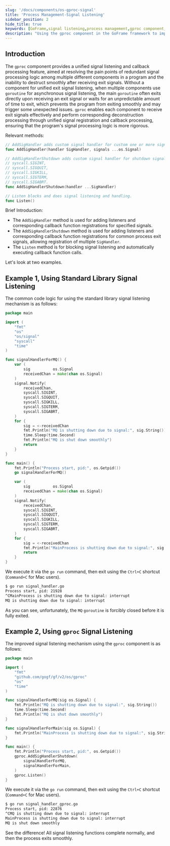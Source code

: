 ```yaml
---
slug: '/docs/components/os-gproc-signal'
title: 'Process Management-Signal Listening'
sidebar_position: 2
hide_title: true
keywords: [GoFrame,signal listening,process management,gproc component,GoFrame framework,signal handling,smooth program exit,Go language,signal callback,AddSigHandler]
description: "Using the gproc component in the GoFrame framework to implement signal listening and handling, addressing the issue of redundant signal processing logic among multiple components and the inability to exit programs smoothly. By unified signal registration and callback processing, it ensures that each component can effectively receive exit signals and perform deconstruction, making signal processing logic more rigorous."
---
```


## Introduction

The `gproc` component provides a unified signal listening and callback processing feature, aimed at resolving the pain points of redundant signal processing logic among multiple different components in a program and the inability to destruct smoothly after receiving exit signals. Without a component for unified exit signal listening, when multiple components use `goroutine` for asynchronous signal listening, the main `goroutine` often exits directly upon receiving an exit signal or waits for an unpredictable amount of time to exit, which prevents the program from exiting smoothly and may trigger some unexpected issues. `gproc` enables each component to receive exit signals effectively and perform corresponding deconstruction processing through unified signal registration and callback processing, ensuring that the program's signal processing logic is more rigorous.

Relevant methods:

```go
// AddSigHandler adds custom signal handler for custom one or more signals.
func AddSigHandler(handler SigHandler, signals ...os.Signal)

// AddSigHandlerShutdown adds custom signal handler for shutdown signals:
// syscall.SIGINT,
// syscall.SIGQUIT,
// syscall.SIGKILL,
// syscall.SIGTERM,
// syscall.SIGABRT.
func AddSigHandlerShutdown(handler ...SigHandler)

// Listen blocks and does signal listening and handling.
func Listen()
```

Brief Introduction:

- The `AddSigHandler` method is used for adding listeners and corresponding callback function registrations for specified signals.
- The `AddSigHandlerShutdown` method is used for adding listeners and corresponding callback function registrations for common process exit signals, allowing registration of multiple `SigHandler`.
- The `Listen` method is for blocking signal listening and automatically executing callback function calls.

Let's look at two examples.

## Example 1, Using Standard Library Signal Listening

The common code logic for using the standard library signal listening mechanism is as follows:

```go
package main

import (
    "fmt"
    "os"
    "os/signal"
    "syscall"
    "time"
)

func signalHandlerForMQ() {
    var (
        sig          os.Signal
        receivedChan = make(chan os.Signal)
    )
    signal.Notify(
        receivedChan,
        syscall.SIGINT,
        syscall.SIGQUIT,
        syscall.SIGKILL,
        syscall.SIGTERM,
        syscall.SIGABRT,
    )
    for {
        sig = <-receivedChan
        fmt.Println("MQ is shutting down due to signal:", sig.String())
        time.Sleep(time.Second)
        fmt.Println("MQ is shut down smoothly")
        return
    }
}

func main() {
    fmt.Println("Process start, pid:", os.Getpid())
    go signalHandlerForMQ()

    var (
        sig          os.Signal
        receivedChan = make(chan os.Signal)
    )
    signal.Notify(
        receivedChan,
        syscall.SIGINT,
        syscall.SIGQUIT,
        syscall.SIGKILL,
        syscall.SIGTERM,
        syscall.SIGABRT,
    )
    for {
        sig = <-receivedChan
        fmt.Println("MainProcess is shutting down due to signal:", sig.String())
        return
    }
}
```

We execute it via the `go run` command, then exit using the `Ctrl+C` shortcut (`Command+C` for Mac users).

```bash
$ go run signal_handler.go
Process start, pid: 21928
^CMainProcess is shutting down due to signal: interrupt
MQ is shutting down due to signal: interrupt
```

As you can see, unfortunately, the `MQ` `goroutine` is forcibly closed before it is fully exited.

## Example 2, Using `gproc` Signal Listening

The improved signal listening mechanism using the `gproc` component is as follows:

```go
package main

import (
    "fmt"
    "github.com/gogf/gf/v2/os/gproc"
    "os"
    "time"
)

func signalHandlerForMQ(sig os.Signal) {
    fmt.Println("MQ is shutting down due to signal:", sig.String())
    time.Sleep(time.Second)
    fmt.Println("MQ is shut down smoothly")
}

func signalHandlerForMain(sig os.Signal) {
    fmt.Println("MainProcess is shutting down due to signal:", sig.String())
}

func main() {
    fmt.Println("Process start, pid:", os.Getpid())
    gproc.AddSigHandlerShutdown(
        signalHandlerForMQ,
        signalHandlerForMain,
    )
    gproc.Listen()
}
```

We execute it via the `go run` command, then exit using the `Ctrl+C` shortcut (`Command+C` for Mac users).

```bash
$ go run signal_handler_gproc.go
Process start, pid: 22876
^CMQ is shutting down due to signal: interrupt
MainProcess is shutting down due to signal: interrupt
MQ is shut down smoothly
```

See the difference! All signal listening functions complete normally, and then the process exits smoothly.
